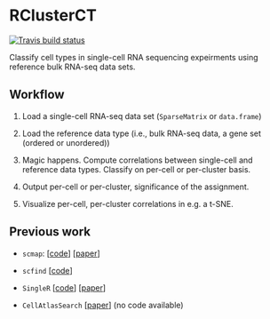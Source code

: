 # RClusterCT

[![Travis build status](https://travis-ci.org/NCBI-Hackathons/RClusterCT.svg?branch=master)](https://travis-ci.org/NCBI-Hackathons/RClusterCT)


Classify cell types in single-cell RNA sequencing expeirments using reference bulk RNA-seq data sets.

## Workflow

1. Load a single-cell RNA-seq data set (`SparseMatrix` or `data.frame`)

1. Load the reference data type (i.e., bulk RNA-seq data, a gene set (ordered or unordered))

1. Magic happens. Compute correlations between single-cell and reference data types. Classify on per-cell or per-cluster basis.

1. Output per-cell or per-cluster, significance of the assignment.

1. Visualize per-cell, per-cluster correlations in e.g. a t-SNE.

## Previous work

* `scmap`: [[code](https://github.com/hemberg-lab/scmap)] [[paper](https://www.nature.com/articles/nmeth.4644)]
  
* `scfind` [[code](https://github.com/hemberg-lab/scfind)]

* `SingleR` [[code](https://github.com/dviraran/SingleR)] [[paper](https://doi.org/10.1101/284604)]

* `CellAtlasSearch` [[paper](https://doi.org/10.1093/nar/gky421)] (no code available)
